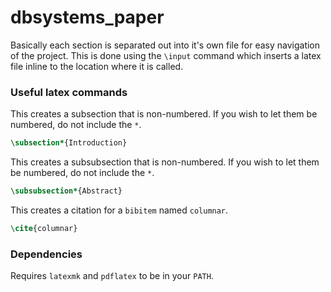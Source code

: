 # dbsystems_paper

Basically each section is separated out into it's own file for easy navigation of the project.
This is done using the `\input` command which inserts a latex file inline to the location where it is called.




### Useful latex commands

This creates a subsection that is non-numbered.
If you wish to let them be numbered, do not include the `*`.
```latex
\subsection*{Introduction}
```



This creates a subsubsection that is non-numbered.
If you wish to let them be numbered, do not include the `*`.
```latex
\subsubsection*{Abstract}
```


This creates a citation for a `bibitem` named `columnar`.
```latex
\cite{columnar}
```




### Dependencies

Requires `latexmk` and `pdflatex` to be in your `PATH`.





